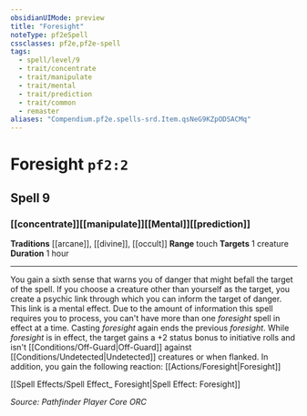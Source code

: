 ```yaml
---
obsidianUIMode: preview
title: "Foresight"
noteType: pf2eSpell
cssclasses: pf2e,pf2e-spell
tags:
  - spell/level/9
  - trait/concentrate
  - trait/manipulate
  - trait/mental
  - trait/prediction
  - trait/common
  - remaster
aliases: "Compendium.pf2e.spells-srd.Item.qsNeG9KZpODSACMq" 
---
```

# Foresight  `pf2:2`  
## Spell 9
### [[concentrate]][[manipulate]][[Mental]][[prediction]]
**Traditions** [[arcane]], [[divine]], [[occult]]
**Range** touch
**Targets** 1 creature
**Duration** 1 hour
* * * 
You gain a sixth sense that warns you of danger that might befall the target of the spell. If you choose a creature other than yourself as the target, you create a psychic link through which you can inform the target of danger. This link is a mental effect. Due to the amount of information this spell requires you to process, you can't have more than one _foresight_ spell in effect at a time. Casting _foresight_ again ends the previous _foresight_. While _foresight_ is in effect, the target gains a +2 status bonus to initiative rolls and isn't [[Conditions/Off-Guard|Off-Guard]] against [[Conditions/Undetected|Undetected]] creatures or when flanked. In addition, you gain the following reaction: [[Actions/Foresight|Foresight]]

[[Spell Effects/Spell Effect_ Foresight|Spell Effect: Foresight]]

*Source: Pathfinder Player Core*
*ORC*